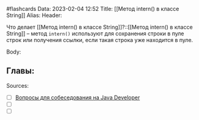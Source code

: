 #flashcards
Data: 2023-02-04 12:52
Title: [[Метод intern() в классе String]]
Alias:
Header:

Что делает [[Метод intern() в классе String]]?::[[Метод intern() в классе String]] – метод `intern()` используют для сохранения строки в пуле строк или получения ссылки, если такая строка уже находится в пуле.



Body:



Главы:
-


Sources:
- [ ] [Вопросы для собеседования на Java Developer](https://github.com/enhorse/java-interview/blob/master/README.md#%D0%9E%D0%9E%D0%9F)
- [ ] []()
- [ ] []()
